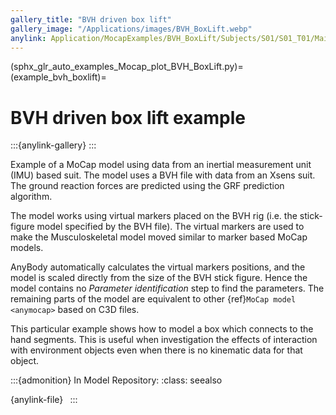 ```yaml
---
gallery_title: "BVH driven box lift"
gallery_image: "/Applications/images/BVH_BoxLift.webp"
anylink: Application/MocapExamples/BVH_BoxLift/Subjects/S01/S01_T01/Main.any
---
```


(sphx_glr_auto_examples_Mocap_plot_BVH_BoxLift.py)=
(example_bvh_boxlift)=
# BVH driven box lift example


:::{anylink-gallery} 
:::


Example of a MoCap model using data from an inertial measurement unit (IMU) based suit.
The model uses a BVH file with data from an Xsens suit. The ground reaction forces are
predicted using the GRF prediction algorithm.


The model works using virtual markers placed on the BVH rig (i.e. the stick-figure model
specified by the BVH file). The virtual markers are used to make the Musculoskeletal model
moved similar to marker based MoCap models.

AnyBody automatically calculates the virtual markers positions, and the model is scaled
directly from the size of the BVH stick figure. Hence the model contains no *Parameter
identification* step to find the parameters. The remaining parts of the model are equivalent to other
{ref}`MoCap model <anymocap>`  based on C3D files.

This particular example shows how to model a box which connects to the hand segments.
This is useful when investigation the effects of interaction with environment objects
even when there is no kinematic data for that object.


:::{admonition} In Model Repository:
:class: seealso

{anylink-file}` `
:::
